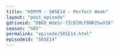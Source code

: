 ```yaml
---
title: "HIMYM - S05E14 - Perfect Week"
layout: "post_episode"
gdriveid: "0B6D_WdeSr-7ZcDlMcFBNR2hwV28"
season: "S05"
permalink: "episode/S05E14.html"
episodeid: "S05E14"
---
```

